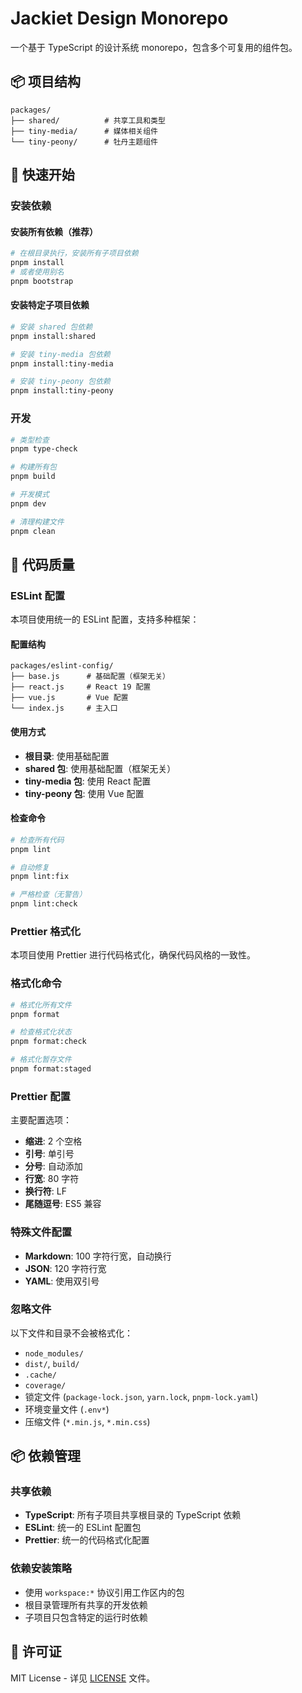 # Jackiet Design Monorepo

一个基于 TypeScript 的设计系统 monorepo，包含多个可复用的组件包。

## 📦 项目结构

```
packages/
├── shared/          # 共享工具和类型
├── tiny-media/      # 媒体相关组件
└── tiny-peony/      # 牡丹主题组件
```

## 🚀 快速开始

### 安装依赖

#### 安装所有依赖（推荐）
```bash
# 在根目录执行，安装所有子项目依赖
pnpm install
# 或者使用别名
pnpm bootstrap
```

#### 安装特定子项目依赖
```bash
# 安装 shared 包依赖
pnpm install:shared

# 安装 tiny-media 包依赖
pnpm install:tiny-media

# 安装 tiny-peony 包依赖
pnpm install:tiny-peony
```

### 开发

```bash
# 类型检查
pnpm type-check

# 构建所有包
pnpm build

# 开发模式
pnpm dev

# 清理构建文件
pnpm clean
```

## 🎨 代码质量

### ESLint 配置

本项目使用统一的 ESLint 配置，支持多种框架：

#### 配置结构
```
packages/eslint-config/
├── base.js      # 基础配置（框架无关）
├── react.js     # React 19 配置
├── vue.js       # Vue 配置
└── index.js     # 主入口
```

#### 使用方式
- **根目录**: 使用基础配置
- **shared 包**: 使用基础配置（框架无关）
- **tiny-media 包**: 使用 React 配置
- **tiny-peony 包**: 使用 Vue 配置

#### 检查命令
```bash
# 检查所有代码
pnpm lint

# 自动修复
pnpm lint:fix

# 严格检查（无警告）
pnpm lint:check
```

### Prettier 格式化

本项目使用 Prettier 进行代码格式化，确保代码风格的一致性。

### 格式化命令

```bash
# 格式化所有文件
pnpm format

# 检查格式化状态
pnpm format:check

# 格式化暂存文件
pnpm format:staged
```

### Prettier 配置

主要配置选项：

- **缩进**: 2 个空格
- **引号**: 单引号
- **分号**: 自动添加
- **行宽**: 80 字符
- **换行符**: LF
- **尾随逗号**: ES5 兼容

### 特殊文件配置

- **Markdown**: 100 字符行宽，自动换行
- **JSON**: 120 字符行宽
- **YAML**: 使用双引号

### 忽略文件

以下文件和目录不会被格式化：

- `node_modules/`
- `dist/`, `build/`
- `.cache/`
- `coverage/`
- 锁定文件 (`package-lock.json`, `yarn.lock`, `pnpm-lock.yaml`)
- 环境变量文件 (`.env*`)
- 压缩文件 (`*.min.js`, `*.min.css`)

## 📦 依赖管理

### 共享依赖
- **TypeScript**: 所有子项目共享根目录的 TypeScript 依赖
- **ESLint**: 统一的 ESLint 配置包
- **Prettier**: 统一的代码格式化配置

### 依赖安装策略
- 使用 `workspace:*` 协议引用工作区内的包
- 根目录管理所有共享的开发依赖
- 子项目只包含特定的运行时依赖

## 📝 许可证

MIT License - 详见 [LICENSE](LICENSE) 文件。 